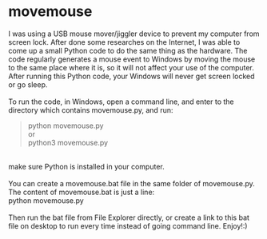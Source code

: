 # movemouse

I was using a USB mouse mover/jiggler device to prevent my computer from screen lock. After done some researches on the Internet, I was able to come up a small Python code to do the same thing as the hardware.
The code regularly generates a mouse event to Windows by moving the mouse to the same place where it is, so it will not affect your use of the computer. After running this Python code, your Windows will never get screen locked or go sleep. 
<br>
<br>
To run the code, in Windows, open a command line, and enter to the directory which contains movemouse.py, and run:<br>
>python movemouse.py<br>
or<br>
>python3 movemouse.py<br>
<br>
make sure Python is installed in your computer.<br>
<br>
You can create a movemouse.bat file in the same folder of movemouse.py. The content of movemouse.bat is just a line:<br>
python movemouse.py<br>
<br>
Then run the bat file from File Explorer directly, or create a link to this bat file on desktop to run every time instead of going command line. Enjoy!:)<br>
